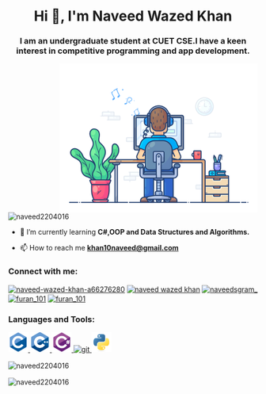 <h1 align="center">Hi 👋, I'm Naveed Wazed Khan</h1>
<h3 align="center">I am an undergraduate student at CUET CSE.I have a keen interest in competitive programming and app development.</h3>
<img align="right" alt="Coding" width="400" src="https://raw.githubusercontent.com/SupianIDz/SupianIDz/main/coding.gif">

<p align="left"> <img src="https://komarev.com/ghpvc/?username=naveed2204016&label=Profile%20views&color=0e75b6&style=flat" alt="naveed2204016" /> </p>

- 🌱 I’m currently learning **C#,OOP and Data Structures and Algorithms.**

- 📫 How to reach me **khan10naveed@gmail.com**

<h3 align="left">Connect with me:</h3>
<p align="left">
<a href="https://linkedin.com/in/naveed-wazed-khan-a66276280" target="blank"><img align="center" src="https://raw.githubusercontent.com/rahuldkjain/github-profile-readme-generator/master/src/images/icons/Social/linked-in-alt.svg" alt="naveed-wazed-khan-a66276280" height="30" width="40" /></a>
<a href="https://fb.com/naveed wazed khan" target="blank"><img align="center" src="https://raw.githubusercontent.com/rahuldkjain/github-profile-readme-generator/master/src/images/icons/Social/facebook.svg" alt="naveed wazed khan" height="30" width="40" /></a>
<a href="https://instagram.com/naveedsgram_" target="blank"><img align="center" src="https://raw.githubusercontent.com/rahuldkjain/github-profile-readme-generator/master/src/images/icons/Social/instagram.svg" alt="naveedsgram_" height="30" width="40" /></a>
<a href="https://codeforces.com/profile/furan_101" target="blank"><img align="center" src="https://raw.githubusercontent.com/rahuldkjain/github-profile-readme-generator/master/src/images/icons/Social/codeforces.svg" alt="furan_101" height="30" width="40" /></a>
<a href="https://www.leetcode.com/furan_101" target="blank"><img align="center" src="https://raw.githubusercontent.com/rahuldkjain/github-profile-readme-generator/master/src/images/icons/Social/leet-code.svg" alt="furan_101" height="30" width="40" /></a>
</p>

<h3 align="left">Languages and Tools:</h3>
<p align="left"> <a href="https://www.cprogramming.com/" target="_blank" rel="noreferrer"> <img src="https://raw.githubusercontent.com/devicons/devicon/master/icons/c/c-original.svg" alt="c" width="40" height="40"/> </a> <a href="https://www.w3schools.com/cpp/" target="_blank" rel="noreferrer"> <img src="https://raw.githubusercontent.com/devicons/devicon/master/icons/cplusplus/cplusplus-original.svg" alt="cplusplus" width="40" height="40"/> </a> <a href="https://www.w3schools.com/cs/" target="_blank" rel="noreferrer"> <img src="https://raw.githubusercontent.com/devicons/devicon/master/icons/csharp/csharp-original.svg" alt="csharp" width="40" height="40"/> </a> <a href="https://git-scm.com/" target="_blank" rel="noreferrer"> <img src="https://www.vectorlogo.zone/logos/git-scm/git-scm-icon.svg" alt="git" width="40" height="40"/> </a> <a href="https://www.python.org" target="_blank" rel="noreferrer"> <img src="https://raw.githubusercontent.com/devicons/devicon/master/icons/python/python-original.svg" alt="python" width="40" height="40"/> </a> </p>

<p><img align="center" src="https://github-readme-stats.vercel.app/api/top-langs?username=naveed2204016&show_icons=true&locale=en&layout=compact" alt="naveed2204016" /></p>

<p><img align="center" src="https://github-readme-streak-stats.herokuapp.com/?user=naveed2204016&" alt="naveed2204016" /></p>
